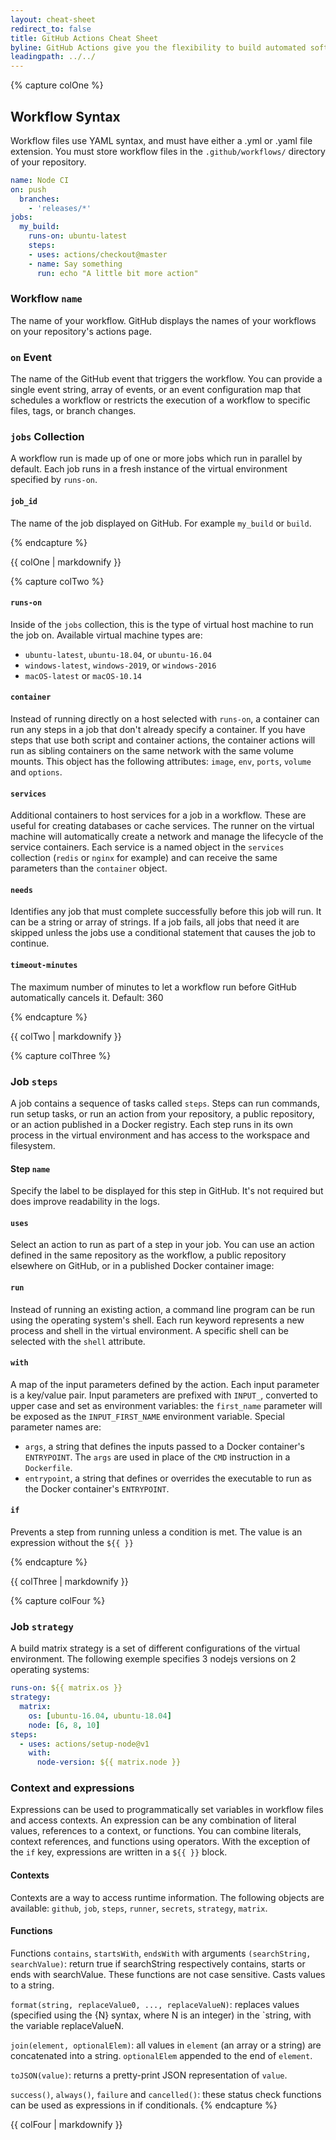```yaml
---
layout: cheat-sheet
redirect_to: false
title: GitHub Actions Cheat Sheet
byline: GitHub Actions give you the flexibility to build automated software development lifecycle workflows. You can write individual tasks, called actions, and combine them to create  custom workflows in your repository. GitHub Actions are automated processes allowing you to build, test, package, release, or deploy any code project on GitHub, but you can also use them to automate any step of your workflow&#58; merging pull requests, assigning labels, triaging issues to name a few.
leadingpath: ../../
---
```


{% capture colOne %}
## Workflow Syntax
Workflow files use YAML syntax, and must have either a .yml or .yaml file extension. You must store workflow files in the `.github/workflows/` directory of your repository.

```yaml
name: Node CI
on: push
  branches:    
    - 'releases/*'
jobs:
  my_build:
    runs-on: ubuntu-latest
    steps:
    - uses: actions/checkout@master
    - name: Say something
      run: echo "A little bit more action"
```

### Workflow `name`
The name of your workflow. GitHub displays the names of your workflows on your repository's actions page.

### `on` Event
The name of the GitHub event that triggers the workflow. You can provide a single event string, array of events, or an event configuration map that schedules a workflow or restricts the execution of a workflow to specific files, tags, or branch changes.

### `jobs` Collection
A workflow run is made up of one or more jobs which run in parallel by default. Each job runs in a fresh instance of the virtual environment specified by `runs-on`.

#### `job_id`
The name of the job displayed on GitHub. For example `my_build` or `build`.

{% endcapture %}
<div class="col-md-6">
{{ colOne | markdownify }}
</div>

{% capture colTwo %}
#### `runs-on`
Inside of the `jobs` collection, this is the type of virtual host machine to run the job on.
Available virtual machine types are:

- `ubuntu-latest`, `ubuntu-18.04`, or `ubuntu-16.04`
- `windows-latest`, `windows-2019`, or `windows-2016`
- `macOS-latest` or `macOS-10.14`

#### `container`
Instead of running directly on a host selected with `runs-on`, a container can run any steps in a job that don't already specify a container. If you have steps that use both script and container actions, the container actions will run as sibling containers on the same network with the same volume mounts. This object has the following attributes: `image`, `env`, `ports`, `volume` and `options`.

#### `services`
Additional containers to host services for a job in a workflow. These are useful for creating databases or cache services. The runner on the virtual machine will automatically create a network and manage the lifecycle of the service containers. Each service is a named object in the `services` collection (`redis` or `nginx` for example) and can receive the same parameters than the `container` object.

#### `needs`
Identifies any job that must complete successfully before this job will run. It can be a string or array of strings. If a job fails, all jobs that need it are skipped unless the jobs use a conditional statement that causes the job to continue.

#### `timeout-minutes`
The maximum number of minutes to let a workflow run before GitHub automatically cancels it. Default: 360

{% endcapture %}
<div class="col-md-6">
{{ colTwo | markdownify }}
</div>
<div class="clearfix"></div>


{% capture colThree %}
### Job `steps`
A job contains a sequence of tasks called `steps`. Steps can run commands, run setup tasks, or run an action from your repository, a public repository, or an action published in a Docker registry. Each step runs in its own process in the virtual environment and has access to the workspace and filesystem.

#### Step `name`
Specify the label to be displayed for this step in GitHub. It's not required but does improve readability in the logs.

#### `uses`
Select an action to run as part of a step in your job. You can use an action defined in the same repository as the workflow, a public repository elsewhere on GitHub, or in a published Docker container image:

#### `run`
Instead of running an existing action, a command line program can be run using the operating system's shell. Each run keyword represents a new process and shell in the virtual environment. A specific shell can be selected with the `shell` attribute.

#### `with`
A map of the input parameters defined by the action. Each input parameter is a key/value pair. Input parameters are prefixed with `INPUT_`, converted to upper case and set as environment variables: the `first_name` parameter will be exposed as the `INPUT_FIRST_NAME` environment variable. Special parameter names are:
- `args`, a string that defines the inputs passed to a Docker container's `ENTRYPOINT`. The `args` are used in place of the `CMD` instruction in a `Dockerfile`.
- `entrypoint`, a string that defines or overrides the executable to run as the Docker container's `ENTRYPOINT`.

#### `if`
Prevents a step from running unless a condition is met. The value is an expression without the `${{ }}`

{% endcapture %}
<div class="col-md-6">
{{ colThree | markdownify }}
</div>

{% capture colFour %}
### Job `strategy`
A build matrix strategy is a set of different configurations of the virtual environment. The following exemple specifies 3 nodejs versions on 2 operating systems:

```yaml
runs-on: ${{ matrix.os }}
strategy:
  matrix:
    os: [ubuntu-16.04, ubuntu-18.04]
    node: [6, 8, 10]
steps:
  - uses: actions/setup-node@v1
    with:
      node-version: ${{ matrix.node }}
```

### Context and expressions
Expressions can be used to programmatically set variables in workflow files and access contexts. An expression can be any combination of literal values, references to a context, or functions. You can combine literals, context references, and functions using operators. With the exception of the `if` key, expressions are written in a `${{ }}` block.

#### Contexts
Contexts are a way to access runtime information. The following objects are available:  `github`, `job`, `steps`, `runner`, `secrets`, `strategy`, `matrix`.

#### Functions
Functions `contains`, `startsWith`, `endsWith` with arguments `(searchString, searchValue)`: return true if searchString respectively contains, starts or ends with searchValue. These functions are not case sensitive. Casts values to a string.

`format(string, replaceValue0, ..., replaceValueN)`: replaces values (specified using the {N} syntax, where N is an integer) in the `string, with the variable replaceValueN.

`join(element, optionalElem)`: all values in `element` (an array or a string) are concatenated into a string. `optionalElem` appended to the end of `element`.

`toJSON(value)`: returns a pretty-print JSON representation of `value`.

`success()`, `always()`, `failure` and `cancelled()`: these status check functions can be used as expressions in if conditionals.
{% endcapture %}
<div class="col-md-6">
{{ colFour | markdownify }}
</div>
